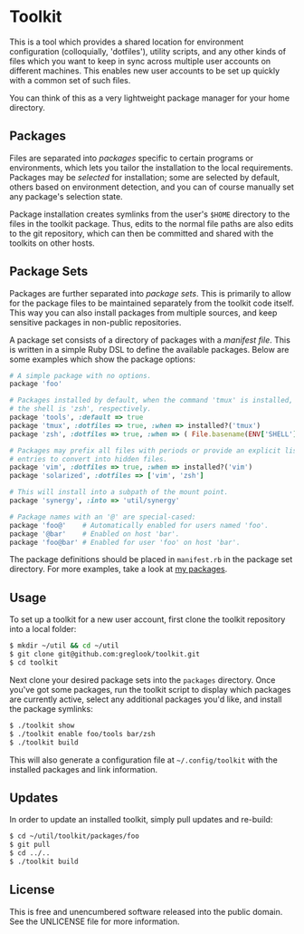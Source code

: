 Toolkit
=======

This is a tool which provides a shared location for environment configuration
(colloquially, 'dotfiles'), utility scripts, and any other kinds of files which
you want to keep in sync across multiple user accounts on different machines.
This enables new user accounts to be set up quickly with a common set of such
files.

You can think of this as a very lightweight package manager for your home
directory.

Packages
--------
Files are separated into _packages_ specific to certain programs or
environments, which lets you tailor the installation to the local requirements.
Packages may be _selected_ for installation; some are selected by default,
others based on environment detection, and you can of course manually set any
package's selection state.

Package installation creates symlinks from the user's `$HOME` directory to the
files in the toolkit package. Thus, edits to the normal file paths are also
edits to the git repository, which can then be committed and shared with the
toolkits on other hosts.

Package Sets
------------
Packages are further separated into _package sets_. This is primarily to allow
for the package files to be maintained separately from the toolkit code itself.
This way you can also install packages from multiple sources, and keep sensitive
packages in non-public repositories.

A package set consists of a directory of packages with a _manifest file_. This
is written in a simple Ruby DSL to define the available packages. Below are
some examples which show the package options:

```ruby
# A simple package with no options.
package 'foo'

# Packages installed by default, when the command 'tmux' is installed, and when
# the shell is 'zsh', respectively.
package 'tools', :default => true
package 'tmux', :dotfiles => true, :when => installed?('tmux')
package 'zsh', :dotfiles => true, :when => ( File.basename(ENV['SHELL']) == 'zsh' )

# Packages may prefix all files with periods or provide an explicit list of
# entries to convert into hidden files.
package 'vim', :dotfiles => true, :when => installed?('vim')
package 'solarized', :dotfiles => ['vim', 'zsh']

# This will install into a subpath of the mount point.
package 'synergy', :into => 'util/synergy'

# Package names with an '@' are special-cased:
package 'foo@'    # Automatically enabled for users named 'foo'.
package '@bar'    # Enabled on host 'bar'.
package 'foo@bar' # Enabled for user 'foo' on host 'bar'.
```

The package definitions should be placed in `manifest.rb` in the package set
directory. For more examples, take a look at [my
packages](https://github.com/greglook/toolkit-packages).

Usage
-----
To set up a toolkit for a new user account, first clone the toolkit repository
into a local folder:

```bash
$ mkdir ~/util && cd ~/util
$ git clone git@github.com:greglook/toolkit.git
$ cd toolkit
```

Next clone your desired package sets into the `packages` directory. Once you've
got some packages, run the toolkit script to display which packages are
currently active, select any additional packages you'd like, and install the
package symlinks:

```bash
$ ./toolkit show
$ ./toolkit enable foo/tools bar/zsh
$ ./toolkit build
```

This will also generate a configuration file at `~/.config/toolkit` with the
installed packages and link information.

Updates
-------
In order to update an installed toolkit, simply pull updates and re-build:

```bash
$ cd ~/util/toolkit/packages/foo
$ git pull
$ cd ../..
$ ./toolkit build
```

License
-------
This is free and unencumbered software released into the public domain.
See the UNLICENSE file for more information.
